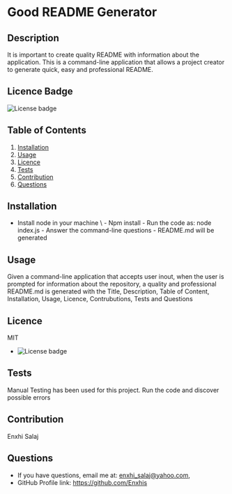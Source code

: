 # Good README Generator

  ## Description
  It is important to create quality README with information about the application. This is a command-line application that allows a project creator to generate quick, easy and professional README.

  ## Licence Badge
  ![License badge](https://img.shields.io/badge/license-MIT-green)

  ## Table of Contents

  1. [Installation](#installation)
  2. [Usage](#usage)
  3. [Licence](#licence)
  4. [Tests](#testing)
  5. [Contribution](#contribution)
  6. [Questions](#questions)

  ## Installation
  - Install node in your machine \ - Npm install \- Run the code as: node index.js \- Answer the command-line questions \- README.md will be generated

  ## Usage
  Given a command-line application that accepts user inout, when the user is prompted for information about the repository, a quality and professional README.md is generated with the Title, Description, Table of Content, Installation, Usage, Licence, Contrubutions, Tests and Questions

  ## Licence
  MIT
  *  ![License badge](https://img.shields.io/badge/license-MIT-green)

  ## Tests
  Manual Testing has been used for this project. Run the code and discover possible errors

  ## Contribution
  Enxhi Salaj

  ## Questions
  * If you have questions, email me at: enxhi_salaj@yahoo.com,
  * GitHub Profile link: https://github.com/Enxhis
